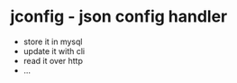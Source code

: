 jconfig - json config handler
=======

* store it in mysql
* update it with cli
* read it over http
* ...
